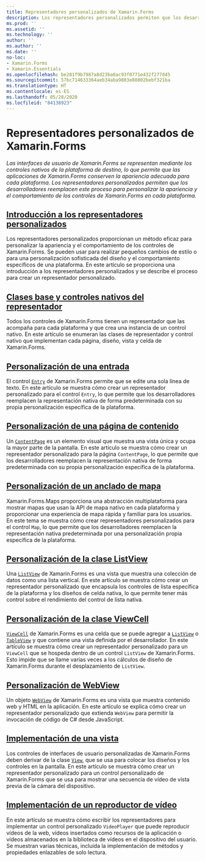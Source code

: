 ```yaml
---
title: Representadores personalizados de Xamarin.Forms
description: Los representadores personalizados permiten que los desarrolladores reemplacen la representación de los controles nativos en cada plataforma, para personalizar la apariencia y el comportamiento de los controles de Xamarin.Forms.
ms.prod: ''
ms.assetid: ''
ms.technology: ''
author: ''
ms.author: ''
ms.date: ''
no-loc:
- Xamarin.Forms
- Xamarin.Essentials
ms.openlocfilehash: be281f9b7987a8d23ba6ac93f0771e432f277d45
ms.sourcegitcommit: 57bc714633364aeb34aba9803e88802bebf321ba
ms.translationtype: HT
ms.contentlocale: es-ES
ms.lasthandoff: 05/28/2020
ms.locfileid: "84138923"
---
```

# <a name="xamarinforms-custom-renderers"></a>Representadores personalizados de Xamarin.Forms

_Las interfaces de usuario de Xamarin.Forms se representan mediante los controles nativos de la plataforma de destino, lo que permite que las aplicaciones de Xamarin.Forms conserven la apariencia adecuada para cada plataforma. Los representadores personalizados permiten que los desarrolladores reemplacen este proceso para personalizar la apariencia y el comportamiento de los controles de Xamarin.Forms en cada plataforma._

## <a name="introduction-to-custom-renderers"></a>[Introducción a los representadores personalizados](introduction.md)

Los representadores personalizados proporcionan un método eficaz para personalizar la apariencia y el comportamiento de los controles de Xamarin.Forms. Se pueden usar para realizar pequeños cambios de estilo o para una personalización sofisticada del diseño y el comportamiento específicos de una plataforma. En este artículo se proporciona una introducción a los representadores personalizados y se describe el proceso para crear un representador personalizado.

## <a name="renderer-base-classes-and-native-controls"></a>[Clases base y controles nativos del representador](renderers.md)

Todos los controles de Xamarin.Forms tienen un representador que las acompaña para cada plataforma y que crea una instancia de un control nativo. En este artículo se enumeran las clases de representador y control nativo que implementan cada página, diseño, vista y celda de Xamarin.Forms.

## <a name="customizing-an-entry"></a>[Personalización de una entrada](entry.md)

El control [`Entry`](xref:Xamarin.Forms.Entry) de Xamarin.Forms permite que se edite una sola línea de texto. En este artículo se muestra cómo crear un representador personalizado para el control `Entry`, lo que permite que los desarrolladores reemplacen la representación nativa de forma predeterminada con su propia personalización específica de la plataforma.

## <a name="customizing-a-contentpage"></a>[Personalización de una página de contenido](contentpage.md)

Un [`ContentPage`](xref:Xamarin.Forms.ContentPage) es un elemento visual que muestra una vista única y ocupa la mayor parte de la pantalla. En este artículo se muestra cómo crear un representador personalizado para la página `ContentPage`, lo que permite que los desarrolladores reemplacen la representación nativa de forma predeterminada con su propia personalización específica de la plataforma.

## <a name="customizing-a-map-pin"></a>[Personalización de un anclado de mapa](map-pin.md)

Xamarin.Forms.Maps proporciona una abstracción multiplataforma para mostrar mapas que usan la API de mapa nativo en cada plataforma y proporcionar una experiencia de mapa rápida y familiar para los usuarios. En este tema se muestra cómo crear representadores personalizados para el control `Map`, lo que permite que los desarrolladores reemplacen la representación nativa predeterminada por una personalización propia específica de la plataforma.

## <a name="customizing-a-listview"></a>[Personalización de la clase ListView](listview.md)

Una [`ListView`](xref:Xamarin.Forms.ListView) de Xamarin.Forms es una vista que muestra una colección de datos como una lista vertical. En este artículo se muestra cómo crear un representador personalizado que encapsula los controles de lista específica de la plataforma y los diseños de celda nativa, lo que permite tener más control sobre el rendimiento del control de lista nativa.

## <a name="customizing-a-viewcell"></a>[Personalización de la clase ViewCell](viewcell.md)

[`ViewCell`](xref:Xamarin.Forms.ViewCell) de Xamarin.Forms es una celda que se puede agregar a [`ListView`](xref:Xamarin.Forms.ListView) o [`TableView`](xref:Xamarin.Forms.TableView) y que contiene una vista definida por el desarrollador. En este artículo se muestra cómo crear un representador personalizado para un `ViewCell` que se hospeda dentro de un control `ListView` de Xamarin.Forms. Esto impide que se llame varias veces a los cálculos de diseño de Xamarin.Forms durante el desplazamiento de `ListView`.

## <a name="customizing-a-webview"></a>[Personalización de WebView](hybridwebview.md)

Un objeto [`WebView`](xref:Xamarin.Forms.WebView) de Xamarin.Forms es una vista que muestra contenido web y HTML en la aplicación. En este artículo se explica cómo crear un representador personalizado que extienda `WebView` para permitir la invocación de código de C# desde JavaScript.

## <a name="implementing-a-view"></a>[Implementación de una vista](view.md)

Los controles de interfaces de usuario personalizadas de Xamarin.Forms deben derivar de la clase [`View`](xref:Xamarin.Forms.View), que se usa para colocar los diseños y los controles en la pantalla. En este artículo se muestra cómo crear un representador personalizado para un control personalizado de Xamarin.Forms que se usa para mostrar una secuencia de vídeo de vista previa de la cámara del dispositivo.

## <a name="implementing-a-video-player"></a>[Implementación de un reproductor de vídeo](video-player/index.md)

En este artículo se muestra cómo escribir los representadores para implementar un control personalizado `VideoPlayer` que puede reproducir vídeos de la web, vídeos insertados como recursos de la aplicación o vídeos almacenados en la biblioteca de vídeos en el dispositivo del usuario. Se muestran varias técnicas, incluida la implementación de métodos y propiedades enlazables de solo lectura.
